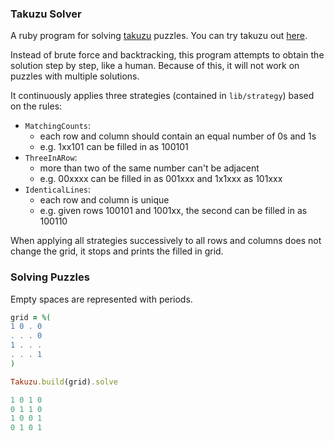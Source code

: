 ### Takuzu Solver

A ruby program for solving [takuzu](https://en.wikipedia.org/wiki/Takuzu) puzzles.
You can try takuzu out [here](http://0hh1.com/).

Instead of brute force and backtracking, this program attempts to obtain the solution step by step, like a human. Because of this, it will not work on puzzles with multiple solutions.

It continuously applies three strategies (contained in `lib/strategy`) based on the rules:

* `MatchingCounts`:
  * each row and column should contain an equal number of 0s and 1s
  * e.g. 1xx101 can be filled in as 100101
* `ThreeInARow`:
  * more than two of the same number can't be adjacent
  * e.g. 00xxxx can be filled in as 001xxx and 1x1xxx as 101xxx
* `IdenticalLines`:
  * each row and column is unique
  * e.g. given rows 100101 and 1001xx, the second can be filled in as 100110

When applying all strategies successively to all rows and columns does not change the grid, it stops and prints the filled in grid.

### Solving Puzzles

Empty spaces are represented with periods.

```ruby
grid = %(
1 0 . 0
. . . 0
1 . . .
. . . 1
)

Takuzu.build(grid).solve

1 0 1 0
0 1 1 0
1 0 0 1
0 1 0 1
```
